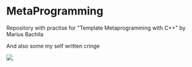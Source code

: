 # MetaProgramming

Repository with practise for "Template Metaprogramming with C++" by Marius Bachila

And also some my self written cringe

[![](https://tokei.rs/b1/github/XAMPPRocky/tokei)](https://github.com/cppshizoidS/MetaProgramming).
